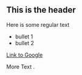 ## This is the header

Here is some regular text

 * bullet 1
 * bullet 2

[Link to Google](http://www.google.com)

More Text . 
